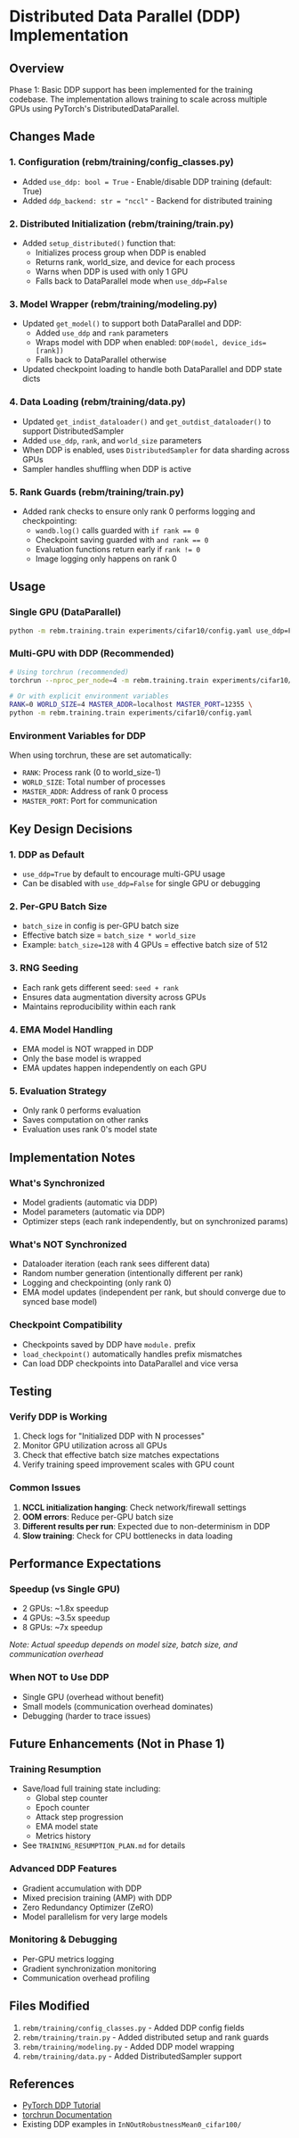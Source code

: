 # Distributed Data Parallel (DDP) Implementation

## Overview
Phase 1: Basic DDP support has been implemented for the training codebase. The implementation allows training to scale across multiple GPUs using PyTorch's DistributedDataParallel.

## Changes Made

### 1. Configuration (rebm/training/config_classes.py)
- Added `use_ddp: bool = True` - Enable/disable DDP training (default: True)
- Added `ddp_backend: str = "nccl"` - Backend for distributed training

### 2. Distributed Initialization (rebm/training/train.py)
- Added `setup_distributed()` function that:
  - Initializes process group when DDP is enabled
  - Returns rank, world_size, and device for each process
  - Warns when DDP is used with only 1 GPU
  - Falls back to DataParallel mode when `use_ddp=False`

### 3. Model Wrapper (rebm/training/modeling.py)
- Updated `get_model()` to support both DataParallel and DDP:
  - Added `use_ddp` and `rank` parameters
  - Wraps model with DDP when enabled: `DDP(model, device_ids=[rank])`
  - Falls back to DataParallel otherwise
- Updated checkpoint loading to handle both DataParallel and DDP state dicts

### 4. Data Loading (rebm/training/data.py)
- Updated `get_indist_dataloader()` and `get_outdist_dataloader()` to support DistributedSampler
- Added `use_ddp`, `rank`, and `world_size` parameters
- When DDP is enabled, uses `DistributedSampler` for data sharding across GPUs
- Sampler handles shuffling when DDP is active

### 5. Rank Guards (rebm/training/train.py)
- Added rank checks to ensure only rank 0 performs logging and checkpointing:
  - `wandb.log()` calls guarded with `if rank == 0`
  - Checkpoint saving guarded with `and rank == 0`
  - Evaluation functions return early if `rank != 0`
  - Image logging only happens on rank 0

## Usage

### Single GPU (DataParallel)
```bash
python -m rebm.training.train experiments/cifar10/config.yaml use_ddp=False
```

### Multi-GPU with DDP (Recommended)
```bash
# Using torchrun (recommended)
torchrun --nproc_per_node=4 -m rebm.training.train experiments/cifar10/config.yaml

# Or with explicit environment variables
RANK=0 WORLD_SIZE=4 MASTER_ADDR=localhost MASTER_PORT=12355 \
python -m rebm.training.train experiments/cifar10/config.yaml
```

### Environment Variables for DDP
When using torchrun, these are set automatically:
- `RANK`: Process rank (0 to world_size-1)
- `WORLD_SIZE`: Total number of processes
- `MASTER_ADDR`: Address of rank 0 process
- `MASTER_PORT`: Port for communication

## Key Design Decisions

### 1. DDP as Default
- `use_ddp=True` by default to encourage multi-GPU usage
- Can be disabled with `use_ddp=False` for single GPU or debugging

### 2. Per-GPU Batch Size
- `batch_size` in config is per-GPU batch size
- Effective batch size = `batch_size * world_size`
- Example: `batch_size=128` with 4 GPUs = effective batch size of 512

### 3. RNG Seeding
- Each rank gets different seed: `seed + rank`
- Ensures data augmentation diversity across GPUs
- Maintains reproducibility within each rank

### 4. EMA Model Handling
- EMA model is NOT wrapped in DDP
- Only the base model is wrapped
- EMA updates happen independently on each GPU

### 5. Evaluation Strategy
- Only rank 0 performs evaluation
- Saves computation on other ranks
- Evaluation uses rank 0's model state

## Implementation Notes

### What's Synchronized
- Model gradients (automatic via DDP)
- Model parameters (automatic via DDP)
- Optimizer steps (each rank independently, but on synchronized params)

### What's NOT Synchronized
- Dataloader iteration (each rank sees different data)
- Random number generation (intentionally different per rank)
- Logging and checkpointing (only rank 0)
- EMA model updates (independent per rank, but should converge due to synced base model)

### Checkpoint Compatibility
- Checkpoints saved by DDP have `module.` prefix
- `load_checkpoint()` automatically handles prefix mismatches
- Can load DDP checkpoints into DataParallel and vice versa

## Testing

### Verify DDP is Working
1. Check logs for "Initialized DDP with N processes"
2. Monitor GPU utilization across all GPUs
3. Check that effective batch size matches expectations
4. Verify training speed improvement scales with GPU count

### Common Issues
1. **NCCL initialization hanging**: Check network/firewall settings
2. **OOM errors**: Reduce per-GPU batch size
3. **Different results per run**: Expected due to non-determinism in DDP
4. **Slow training**: Check for CPU bottlenecks in data loading

## Performance Expectations

### Speedup (vs Single GPU)
- 2 GPUs: ~1.8x speedup
- 4 GPUs: ~3.5x speedup
- 8 GPUs: ~7x speedup

*Note: Actual speedup depends on model size, batch size, and communication overhead*

### When NOT to Use DDP
- Single GPU (overhead without benefit)
- Small models (communication overhead dominates)
- Debugging (harder to trace issues)

## Future Enhancements (Not in Phase 1)

### Training Resumption
- Save/load full training state including:
  - Global step counter
  - Epoch counter
  - Attack step progression
  - EMA model state
  - Metrics history
- See `TRAINING_RESUMPTION_PLAN.md` for details

### Advanced DDP Features
- Gradient accumulation with DDP
- Mixed precision training (AMP) with DDP
- Zero Redundancy Optimizer (ZeRO)
- Model parallelism for very large models

### Monitoring & Debugging
- Per-GPU metrics logging
- Gradient synchronization monitoring
- Communication overhead profiling

## Files Modified

1. `rebm/training/config_classes.py` - Added DDP config fields
2. `rebm/training/train.py` - Added distributed setup and rank guards
3. `rebm/training/modeling.py` - Added DDP model wrapping
4. `rebm/training/data.py` - Added DistributedSampler support

## References

- [PyTorch DDP Tutorial](https://pytorch.org/tutorials/intermediate/ddp_tutorial.html)
- [torchrun Documentation](https://pytorch.org/docs/stable/elastic/run.html)
- Existing DDP examples in `InNOutRobustnessMean0_cifar100/`

